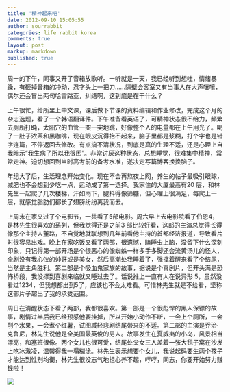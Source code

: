 ```yaml
---
title: '精神起来吧'
date: 2012-09-10 15:05:55
author: sourrabbit
categories: life rabbit korea
comments: true
layout: post
markup: markdown
published: true
---
```

周一的下午，同事又开了音箱放歌听。一听就是一天，我已经听到想吐，情绪暴躁，有砸掉音箱的冲动，忍字头上一把刀……隔壁会客室又有当事人在大声嚷嚷，偶尔还会冒出两句哈雷路亚，纠结啊，这到底是在干什么？

上午很忙，给所里上中文课，课后做下节课的资料编辑和作业修改，完成这个月的杂志选题，看了一个韩语翻译件。下午准备看英语了，可精神状态很不给力，频繁去厕所打盹，太阳穴的血管一突一突地跳，好像整个人的电量都在上午用光了。喝了一肚子浓茶和黑咖啡，现在眼皮沉得抬不起来，脑子里都是浆糊，打个字也是错字连篇，不停返回去修改。有点搞不清状况，到底是真的生理不适，还是心理上自我暗示“我生病了所以我很困”。非常讨厌这种状态，总想睡觉，很难集中精神，常常走神。迫切想回到当时高考前的备考水准，遂决定写篇博客换换脑子。

年纪大了后，生活理念开始变化。现在不会再熬夜上网，养生的帖子最吸引眼球，减肥也不会想到少吃一点，运动成了第一选择。我家住的大厦最高有20
层，和林先生一起爬了几次楼梯，汗如雨下，腿抖得像筛糠，但心理上很满足，每爬上一层，就感觉脂肪们都长了翅膀纷纷离我而去。

上周末在家又过了个电影节，一共看了5部电影。周六早上去电影院看了伯恩4，是林先生很喜欢的系列，但我觉得还是之前3
部比较好看，这部的主演总觉得长得像那个主持人董路，不自觉地就联想到几年前看他主持的首都经济报道，导致看片时很容易出戏。晚上在家吃饭又看了两部，很遗憾，瞌睡虫上脑，没留下什么深刻印象，只记得第一部开场是个很恶心的像蜘蛛一样多手多脚还会流黄汤儿的怪人，全剧没有我心仪的帅哥或是美女，然后高潮处我睡着了，强撑着醒来看了个结尾，当然是主角胜利。第二部是个吸血鬼家族的故事，据说是个喜剧片，但开头满是恐怖桥段，我没撑到喜剧来临就又睡过去了。话说推上一直有人在说异形
5，虽然没看过1234，但我想都出到5了，应该也不会太难看。可惜林先生就是不给看，坚称这部片子超出了我的承受范围。

周日在清醒状态下看了两部，我都很喜欢。第一部是一个很彪悍的黑人保镖的故事，剧情过半后我已经预感他要挂掉，所以开始小动作不断，一会上个厕所，一会削个水果，一会煮个红薯，试图减轻悲剧结尾带来的不适。第二部的主演是乔治·克鲁尼，林先生说他是全美国最英俊的男人。故事发生在夏威夷的小岛，风景相当漂亮，和塞班很像。两个女儿也很可爱，结尾处父女三人盖着一张大毯子窝在沙发上吃冰激凌，温馨得我一塌糊涂。林先生表示想要个女儿，我说起码要生两个孩子才能达到性别均衡，林先生很没志气地担心养不起，哼哼，同志，你要开始努力赚钱啦！

![](http://farm9.staticflickr.com/8030/7969126246_6c4df510bc_b.jpg)
